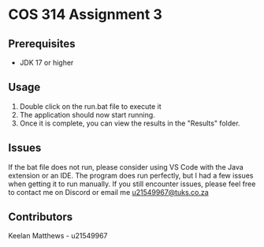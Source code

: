 # COS 314 Assignment 3


## Prerequisites

- JDK 17 or higher


## Usage

1. Double click on the run.bat file to execute it
2. The application should now start running.
3. Once it is complete, you can view the results in the "Results" folder.

## Issues
If the bat file does not run, please consider using VS Code with the Java extension or an IDE. The program does run perfectly,
but I had a few issues when getting it to run manually. If you still encounter issues, please feel free to contact me on Discord
or email me u21549967@tuks.co.za

## Contributors

Keelan Matthews - u21549967